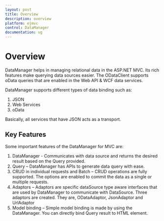 ```yaml
---
layout: post
title: Overview
description: overview 
platform: ejmvc
control: DataManager
documentation: ug
---
```


# Overview 

DataManager helps in managing relational data in the ASP.NET MVC. Its rich features make querying data sources easier. The ODataClient supports oData queries that are enabled in the Web API & WCF data services.

DataManager supports different types of data binding such as:

1. JSON
2. Web Services
3. oData

Basically, all services that have JSON acts as a transport.

## Key Features

Some important features of the DataManager for MVC are:

1. DataManager - Communicates with data source and returns the desired result based on the Query provided.
2. Query – DataManager has APIs to generate data query with ease.
3. CRUD in individual requests and Batch – CRUD operations are fully supported. The options are enabled to commit the data as a single or multiple requests.
4. Adaptors – Adaptors are specific dataSource type aware interfaces that are used by DataManager to communicate with DataSource. Three adaptors are created. They are, ODataAdaptor, JsonAdaptor and UrlAdaptor
5. Model binding – Simple model binding is made by using the DataManager. You can directly bind Query result to HTML element.
